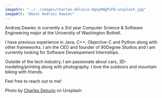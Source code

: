 ```yaml
---
imageSrc: "../../images/charles-deluvio-DgoyKNgPiFQ-unsplash.jpg"
imageAlt: "About Andrzej Dawiec"
---
```


Andrzej Dawiec is currently a 3rd year Computer Science & Software Engineering major at the University of Washington Bothell. 

I have previous experience in Java, C++, Objective-C and Python along with other frameworks. I am the CEO and founder of 90Degree Studios and I am currently looking for Software Developement Internships. 


Outside of the tech industry, I am passionate about cars, 3D-modeling/printing along with photography. I love the outdoors and mountain biking with friends.  

Feel free to reach out to me!

Photo by <a href="https://unsplash.com/@charlesdeluvio?utm_source=unsplash&utm_medium=referral&utm_content=creditCopyText" target="_blank" rel="nofollow noopener noreferrer" aria-label="External Link"><u>Charles Deluvio</u></a> on Unsplash
